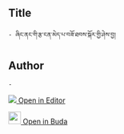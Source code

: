 ## Title
	- ཞིང་ནང་གི་རྩ་ངན་མེད་པ་བཟོ་ཐབས་སྐོར་གྱི་ཤེས་བྱ།

## Author
	- 



[<img src="https://img.icons8.com/color/25/000000/edit-property.png"> Open in Editor](http://editor.openpecha.org/P000741)

[<img width="25" src="https://library.bdrc.io/icons/BUDA-small.svg"> Open in Buda](https://library.bdrc.io/show/bdr:IE0OPP000741)

